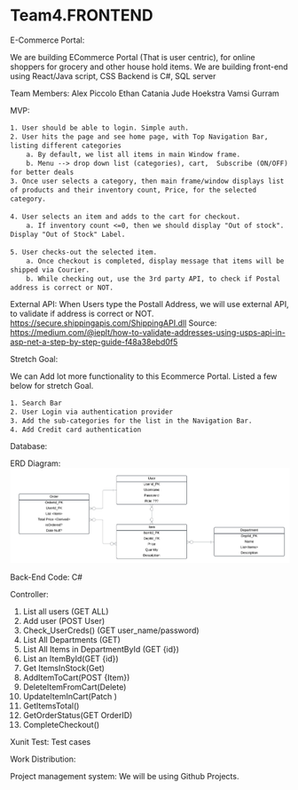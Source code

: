 # Team4.FRONTEND

E-Commerce Portal:

We are building ECommerce Portal (That is user centric), for online shoppers for grocery and other house hold items.
We are building front-end using React/Java script, CSS
Backend is C#, SQL server

Team Members:
Alex Piccolo
Ethan Catania
Jude Hoekstra
Vamsi Gurram

MVP:

    1. User should be able to login. Simple auth.
    2. User hits the page and see home page, with Top Navigation Bar, listing different categories
        a. By default, we list all items in main Window frame.
        b. Menu --> drop down list (categories), cart,  Subscribe (ON/OFF) for better deals
    3. Once user selects a category, then main frame/window displays list of products and their inventory count, Price, for the selected category.

    4. User selects an item and adds to the cart for checkout.
        a. If inventory count <=0, then we should display "Out of stock". Display "Out of Stock" Label.

    5. User checks-out the selected item.
        a. Once checkout is completed, display message that items will be shipped via Courier.
        b. While checking out, use the 3rd party API, to check if Postal address is correct or NOT.

External API:
When Users type the Postall Address, we will use external API, to validate if address is correct or NOT.
https://secure.shippingapis.com/ShippingAPI.dll
Source: https://medium.com/@ieplt/how-to-validate-addresses-using-usps-api-in-asp-net-a-step-by-step-guide-f48a38ebd0f5

Stretch Goal:

We can Add lot more functionality to this Ecommerce Portal. Listed a few below for stretch Goal.

    1. Search Bar
    2. User Login via authentication provider
    3. Add the sub-categories for the list in the Navigation Bar.
    4. Add Credit card authentication

Database:

ERD Diagram:
![ERD](./ECommerce1.png)

Back-End Code: C#

Controller:

1. List all users (GET ALL)
2. Add user (POST User)
3. Check_UserCreds() (GET user_name/password)
4. List All Departments (GET)
5. List All Items in DepartmentById (GET {id})
6. List an ItemById(GET {id})
7. Get ItemsInStock(Get)
8. AddItemToCart(POST {Item})
9. DeleteItemFromCart(Delete)
10. UpdateItemInCart(Patch )
11. GetItemsTotal()
12. GetOrderStatus(GET OrderID)
13. CompleteCheckout()

Xunit Test:
Test cases

Work Distribution:

Project management system:
We will be using Github Projects.
